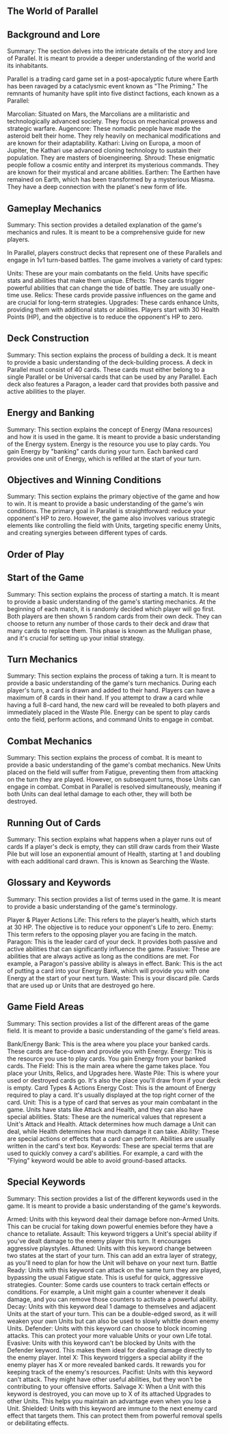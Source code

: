 ## The World of Parallel

## Background and Lore

Summary: The section delves into the intricate details of the story and lore of Parallel. It is meant to provide a deeper understanding of the world and its inhabitants.

Parallel is a trading card game set in a post-apocalyptic future where Earth has been ravaged by a cataclysmic event known as "The Priming." The remnants of humanity have split into five distinct factions, each known as a Parallel:

Marcolian: Situated on Mars, the Marcolians are a militaristic and technologically advanced society. They focus on mechanical prowess and strategic warfare.
Augencore: These nomadic people have made the asteroid belt their home. They rely heavily on mechanical modifications and are known for their adaptability.
Kathari: Living on Europa, a moon of Jupiter, the Kathari use advanced cloning technology to sustain their population. They are masters of bioengineering.
Shroud: These enigmatic people follow a cosmic entity and interpret its mysterious commands. They are known for their mystical and arcane abilities.
Earthen: The Earthen have remained on Earth, which has been transformed by a mysterious Miasma. They have a deep connection with the planet's new form of life.

## Gameplay Mechanics

Summary: This section provides a detailed explanation of the game's mechanics and rules. It is meant to be a comprehensive guide for new players.

In Parallel, players construct decks that represent one of these Parallels and engage in 1v1 turn-based battles. The game involves a variety of card types:

Units: These are your main combatants on the field. Units have specific stats and abilities that make them unique.
Effects: These cards trigger powerful abilities that can change the tide of battle. They are usually one-time use.
Relics: These cards provide passive influences on the game and are crucial for long-term strategies.
Upgrades: These cards enhance Units, providing them with additional stats or abilities.
Players start with 30 Health Points (HP), and the objective is to reduce the opponent's HP to zero.

## Deck Construction

Summary: This section explains the process of building a deck. It is meant to provide a basic understanding of the deck-building process.
A deck in Parallel must consist of 40 cards. These cards must either belong to a single Parallel or be Universal cards that can be used by any Parallel. Each deck also features a Paragon, a leader card that provides both passive and active abilities to the player.

## Energy and Banking

Summary: This section explains the concept of Energy (Mana resources) and how it is used in the game. It is meant to provide a basic understanding of the Energy system.
Energy is the resource you use to play cards. You gain Energy by "banking" cards during your turn. Each banked card provides one unit of Energy, which is refilled at the start of your turn.

## Objectives and Winning Conditions

Summary: This section explains the primary objective of the game and how to win. It is meant to provide a basic understanding of the game's win conditions.
The primary goal in Parallel is straightforward: reduce your opponent's HP to zero. However, the game also involves various strategic elements like controlling the field with Units, targeting specific enemy Units, and creating synergies between different types of cards.

## Order of Play

## Start of the Game

Summary: This section explains the process of starting a match. It is meant to provide a basic understanding of the game's starting mechanics.
At the beginning of each match, it is randomly decided which player will go first. Both players are then shown 5 random cards from their own deck. They can choose to return any number of those cards to their deck and draw that many cards to replace them. This phase is known as the Mulligan phase, and it's crucial for setting up your initial strategy.

## Turn Mechanics

Summary: This section explains the process of taking a turn. It is meant to provide a basic understanding of the game's turn mechanics.
During each player's turn, a card is drawn and added to their hand. Players can have a maximum of 8 cards in their hand. If you attempt to draw a card while having a full 8-card hand, the new card will be revealed to both players and immediately placed in the Waste Pile. Energy can be spent to play cards onto the field, perform actions, and command Units to engage in combat.

## Combat Mechanics

Summary: This section explains the process of combat. It is meant to provide a basic understanding of the game's combat mechanics.
New Units placed on the field will suffer from Fatigue, preventing them from attacking on the turn they are played. However, on subsequent turns, those Units can engage in combat. Combat in Parallel is resolved simultaneously, meaning if both Units can deal lethal damage to each other, they will both be destroyed.

## Running Out of Cards

Summary: This section explains what happens when a player runs out of cards
If a player's deck is empty, they can still draw cards from their Waste Pile but will lose an exponential amount of Health, starting at 1 and doubling with each additional card drawn. This is known as Searching the Waste.

## Glossary and Keywords

Summary: This section provides a list of terms used in the game. It is meant to provide a basic understanding of the game's terminology.

Player & Player Actions
Life: This refers to the player’s health, which starts at 30 HP. The objective is to reduce your opponent's Life to zero.
Enemy: This term refers to the opposing player you are facing in the match.
Paragon: This is the leader card of your deck. It provides both passive and active abilities that can significantly influence the game.
Passive: These are abilities that are always active as long as the conditions are met. For example, a Paragon's passive ability is always in effect.
Bank: This is the act of putting a card into your Energy Bank, which will provide you with one Energy at the start of your next turn.
Waste: This is your discard pile. Cards that are used up or Units that are destroyed go here.

## Game Field Areas

Summary: This section provides a list of the different areas of the game field. It is meant to provide a basic understanding of the game's field areas.

Bank/Energy Bank: This is the area where you place your banked cards. These cards are face-down and provide you with Energy.
Energy: This is the resource you use to play cards. You gain Energy from your banked cards.
The Field: This is the main area where the game takes place. You place your Units, Relics, and Upgrades here.
Waste Pile: This is where your used or destroyed cards go. It's also the place you'll draw from if your deck is empty.
Card Types & Actions
Energy Cost: This is the amount of Energy required to play a card. It's usually displayed at the top right corner of the card.
Unit: This is a type of card that serves as your main combatant in the game. Units have stats like Attack and Health, and they can also have special abilities.
Stats: These are the numerical values that represent a Unit's Attack and Health. Attack determines how much damage a Unit can deal, while Health determines how much damage it can take.
Ability: These are special actions or effects that a card can perform. Abilities are usually written in the card's text box.
Keywords: These are special terms that are used to quickly convey a card's abilities. For example, a card with the "Flying" keyword would be able to avoid ground-based attacks.

## Special Keywords

Summary: This section provides a list of the different keywords used in the game. It is meant to provide a basic understanding of the game's keywords.

Armed: Units with this keyword deal their damage before non-Armed Units. This can be crucial for taking down powerful enemies before they have a chance to retaliate.
Assault: This keyword triggers a Unit's special ability if you've dealt damage to the enemy player this turn. It encourages aggressive playstyles.
Attuned: Units with this keyword change between two states at the start of your turn. This can add an extra layer of strategy, as you'll need to plan for how the Unit will behave on your next turn.
Battle Ready: Units with this keyword can attack on the same turn they are played, bypassing the usual Fatigue state. This is useful for quick, aggressive strategies.
Counter: Some cards use counters to track certain effects or conditions. For example, a Unit might gain a counter whenever it deals damage, and you can remove those counters to activate a powerful ability.
Decay: Units with this keyword deal 1 damage to themselves and adjacent Units at the start of your turn. This can be a double-edged sword, as it will weaken your own Units but can also be used to slowly whittle down enemy Units.
Defender: Units with this keyword can choose to block incoming attacks. This can protect your more valuable Units or your own Life total.
Evasive: Units with this keyword can't be blocked by Units with the Defender keyword. This makes them ideal for dealing damage directly to the enemy player.
Intel X: This keyword triggers a special ability if the enemy player has X or more revealed banked cards. It rewards you for keeping track of the enemy's resources.
Pacifist: Units with this keyword can't attack. They might have other useful abilities, but they won't be contributing to your offensive efforts.
Salvage X: When a Unit with this keyword is destroyed, you can move up to X of its attached Upgrades to other Units. This helps you maintain an advantage even when you lose a Unit.
Shielded: Units with this keyword are immune to the next enemy card effect that targets them. This can protect them from powerful removal spells or debilitating effects.

